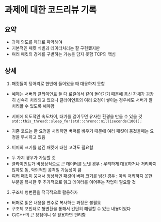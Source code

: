 # 과제에 대한 코드리뷰 기록
## 요약
- 과제 의도를 제대로 파악해야
- 기본적인 패킷 식별과 데이터처리는 잘 구현했지만 
- 여러 패킷의 경계를 구별하는 기능을 담지 못함 TCP의 핵심


## 상세
1. 패킷들이 덩어리로 한번에 들어왔을 때 대응하지 못함
- 예제는 서버와 클라이언트 둘 다 로컬에서 같이 돌아가기 때문에 통신 자체가 굉장히 신속히 처리되고 있으나 클라이언트의 여러 요청이 쌓이는 경우에도 서버가 잘 처리할 수 있도록 해야함
- 서버에 의도적인 속도차이, 대기를 걸어두면 유사한 환경을 만들 수 있을 것
`
std::this_thread::sleep_for(std::chrono::milliseconds(100));
`

- 기존 코드는 한 요청을 처리하면 버퍼를 비우기 때문에 여러 패킷이 뭉쳤을때는 요청을 무시하고 있음

2. 버퍼의 크기를 넘긴 패킷에 대한 고려도 필요함
- 두 가지 경우가 가능할 것
- 클라이언트가 비정상적으로 큰 데이터를 보낸 경우 : 무리하게 대응하거나 처리하지 않아도 됨, 악의적인 공격일 가능성이 큼
- 여러 패킷이 뭉쳐서 정상적인 패킷이 버퍼 크기를 넘긴 경우 : 아직 처리하지 못한 부분을 복사한 후 추가적으로 읽고 데이터를 이어주는 작업이 필요할 것

3. 구조체 형변환을 적극적으로 활용하자
- 버퍼로 읽은 내용을 변수로 복사하는 과정은 불필요 
- 구조체 포인터로 형변환을 통해서 간단히 해결할 수 있는 내용이었다
- C/C++의 큰 장점이니 잘 활용하면 편리함